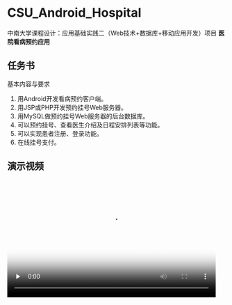 # CSU_Android_Hospital
中南大学课程设计：应用基础实践二（Web技术+数据库+移动应用开发）项目 **医院看病预约应用**

## 任务书
基本内容与要求
1. 用Android开发看病预约客户端。
2. 用JSP或PHP开发预约挂号Web服务器。
3. 用MySQL做预约挂号Web服务器的后台数据库。
4. 可以预约挂号、查看医生介绍及日程安排列表等功能。
5. 可以实现患者注册、登录功能。
6. 在线挂号支付。

## 演示视频
<!-- mp4格式 -->
<video width="480" height="270" id="video" controls="" preload="none" poster="report/poster.png">
      <source id="mp4" src="https://github.com/Anwen-zww/CSU_Android_Hospital/report/PalmHospital.mp4" type="video/mp4">
</videos>



## 实验报告